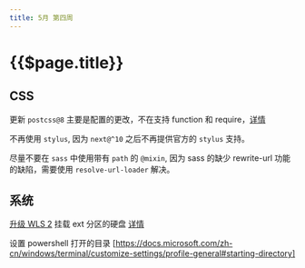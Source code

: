 ```yaml
---
title: 5月 第四周
---
```


# {{$page.title}}

## CSS

更新 `postcss@8` 主要是配置的更改，不在支持 function 和 require，[详情](https://evilmartians.com/chronicles/postcss-8-plugin-migration)

不再使用 `stylus`, 因为 `next@^10` 之后不再提供官方的 `stylus` 支持。

尽量不要在 `sass` 中使用带有 `path` 的 `@mixin`, 因为 sass 的缺少 rewrite-url 功能的缺陷，需要使用 `resolve-url-loader` 解决。

## 系统

[升级 WLS 2](https://codefellows.github.io/setup-guide/windows/) 挂载 ext 分区的硬盘 [详情](https://docs.microsoft.com/en-us/windows/wsl/wsl2-mount-disk)

设置 powershell 打开的目录 [https://docs.microsoft.com/zh-cn/windows/terminal/customize-settings/profile-general#starting-directory]
